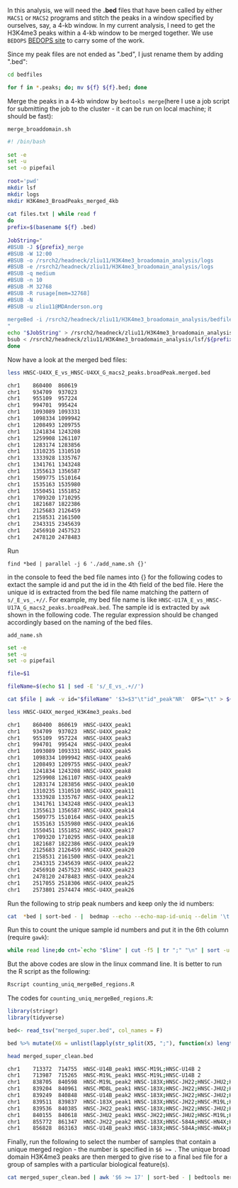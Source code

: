 In this analysis, we will need the **.bed** files that have been called by either `MACS1` or `MACS2` programs and stitch the peaks in a window specified by ourselves, say, a 4-kb window. In my current analysis, I need to get the H3K4me3 peaks within a 4-kb window to be merged together. We use `BEDOPS` [BEDOPS site](http://bedops.readthedocs.io/en/latest/index.html) to carry some of the work.  

Since my peak files are not ended as ".bed", I just rename them by adding ".bed":

```sh
cd bedfiles

for f in *.peaks; do; mv ${f} ${f}.bed; done
``` 

Merge the peaks in a 4-kb window by `bedtools merge`(here I use a job script for submitting the job to the cluster - it can be run on local machine; it should be fast):  

`merge_broaddomain.sh`

```sh
#! /bin/bash
 
set -e 
set -u
set -o pipefail
 
root='pwd'
mkdir lsf
mkdir logs
mkdir H3K4me3_BroadPeaks_merged_4kb
 
cat files.txt | while read f
do
prefix=$(basename ${f} .bed)
 
JobString="
#BSUB -J ${prefix}_merge
#BSUB -W 12:00
#BSUB -o /rsrch2/headneck/zliu11/H3K4me3_broadomain_analysis/logs     
#BSUB -e /rsrch2/headneck/zliu11/H3K4me3_broadomain_analysis/logs
#BSUB -q medium
#BSUB -n 10
#BSUB -M 32768 
#BSUB -R rusage[mem=32768]
#BSUB -N
#BSUB -u zliu11@MDAnderson.org
 
mergeBed -i /rsrch2/headneck/zliu11/H3K4me3_broadomain_analysis/bedfiles/${f} -d 4000 > /rsrch2/headneck/zliu11/H3K4me3_broadomain_analysis/H3K4me3_BroadPeaks_merged_4kb/${prefix}.merged.bed
"
echo "$JobString" > /rsrch2/headneck/zliu11/H3K4me3_broadomain_analysis/lsf/${prefix}_mergebed.lsf
bsub < /rsrch2/headneck/zliu11/H3K4me3_broadomain_analysis/lsf/${prefix}_mergebed.lsf
done
```
Now have a look at the merged bed files:

```sh
less HNSC-U4XX_E_vs_HNSC-U4XX_G_macs2_peaks.broadPeak.merged.bed 

chr1    860400  860619
chr1    934709  937023
chr1    955109  957224
chr1    994701  995424
chr1    1093089 1093331
chr1    1098334 1099942
chr1    1208493 1209755
chr1    1241834 1243208
chr1    1259908 1261107
chr1    1283174 1283856
chr1    1310235 1310510
chr1    1333928 1335767
chr1    1341761 1343248
chr1    1355613 1356587
chr1    1509775 1510164
chr1    1535163 1535980
chr1    1550451 1551852
chr1    1709320 1710295
chr1    1821687 1822386
chr1    2125683 2126459
chr1    2158531 2161500
chr1    2343315 2345639
chr1    2456910 2457523
chr1    2478120 2478483
```

Run  

`find *bed | parallel -j 6 './add_name.sh {}' `  

in the console to feed the bed file names into {} for the following codes to extact the sample id and put the id in the 4th field of the bed file. Here the unique id is extracted from the bed file name matching the pattern of `s/_E_vs_.+//`. For example, my bed file name is like `HNSC-U17A_E_vs_HNSC-U17A_G_macs2_peaks.broadPeak.bed`. The sample id is extracted by `awk` shown in the following code. The regular expression should be changed accordingly based on the naming of the bed files.

`add_name.sh`

```sh
set -e
set -u
set -o pipefail

file=$1

fileName=$(echo $1 | sed -E 's/_E_vs_.+//')

cat $file | awk -v id="$fileName" '$3=$3"\t"id"_peak"NR'  OFS="\t" > ${fileName}_merged_H3K4me3_peaks.bed
```

```sh
less HNSC-U4XX_merged_H3K4me3_peaks.bed

chr1    860400  860619  HNSC-U4XX_peak1
chr1    934709  937023  HNSC-U4XX_peak2
chr1    955109  957224  HNSC-U4XX_peak3
chr1    994701  995424  HNSC-U4XX_peak4
chr1    1093089 1093331 HNSC-U4XX_peak5
chr1    1098334 1099942 HNSC-U4XX_peak6
chr1    1208493 1209755 HNSC-U4XX_peak7
chr1    1241834 1243208 HNSC-U4XX_peak8
chr1    1259908 1261107 HNSC-U4XX_peak9
chr1    1283174 1283856 HNSC-U4XX_peak10
chr1    1310235 1310510 HNSC-U4XX_peak11
chr1    1333928 1335767 HNSC-U4XX_peak12
chr1    1341761 1343248 HNSC-U4XX_peak13
chr1    1355613 1356587 HNSC-U4XX_peak14
chr1    1509775 1510164 HNSC-U4XX_peak15
chr1    1535163 1535980 HNSC-U4XX_peak16
chr1    1550451 1551852 HNSC-U4XX_peak17
chr1    1709320 1710295 HNSC-U4XX_peak18
chr1    1821687 1822386 HNSC-U4XX_peak19
chr1    2125683 2126459 HNSC-U4XX_peak20
chr1    2158531 2161500 HNSC-U4XX_peak21
chr1    2343315 2345639 HNSC-U4XX_peak22
chr1    2456910 2457523 HNSC-U4XX_peak23
chr1    2478120 2478483 HNSC-U4XX_peak24
chr1    2517055 2518306 HNSC-U4XX_peak25
chr1    2573801 2574474 HNSC-U4XX_peak26
```

Run the following to strip peak numbers and keep only the id numbers:

```sh
cat  *bed | sort-bed - |  bedmap --echo --echo-map-id-uniq --delim '\t' -  | gawk -v OFS="\t" '{a=gensub(/_peak[0-9]+/, "", "g",  $5); $5=a; print}' > merged_super.bed
```

Run this to count the unique sample id numbers and put it in the 6th column (require `gawk`):

```sh
while read line;do cnt=`echo "$line" | cut -f5 | tr ";" "\n" | sort -u | wc -l`;echo -e "$line\t$cnt";done < merged_super.bed > merged_super_clean.bed
```
But the above codes are slow in the linux command line. It is better to run the R script as the following:

```sh
Rscript counting_uniq_mergeBed_regions.R
```
The codes for `counting_uniq_mergeBed_regions.R`:

```r
library(stringr)
library(tidyverse)

bed<- read_tsv("merged_super.bed", col_names = F)

bed %>% mutate(X6 = unlist(lapply(str_split(X5, ";"), function(x) length(unique(x))))) %>% write.table("merged_super_clean.bed", quote =F, sep = "\t", row.names =F, col.names =F)
```

```sh
head merged_super_clean.bed

chr1	713372	714755	HNSC-U14B_peak1	HNSC-M19L;HNSC-U14B	2
chr1	713987	715265	HNSC-M19L_peak1	HNSC-M19L;HNSC-U14B	2
chr1	838705	840598	HNSC-M19L_peak2	HNSC-183X;HNSC-JH22;HNSC-JHU2;HNSC-M19L;HNSC-MD8L;HNSC-U14B	6
chr1	839204	840961	HNSC-MD8L_peak1	HNSC-183X;HNSC-JH22;HNSC-JHU2;HNSC-M19L;HNSC-MD8L;HNSC-U14B	6
chr1	839249	840848	HNSC-U14B_peak2	HNSC-183X;HNSC-JH22;HNSC-JHU2;HNSC-M19L;HNSC-MD8L;HNSC-U14B	6
chr1	839511	839837	HNSC-183X_peak1	HNSC-183X;HNSC-JH22;HNSC-M19L;HNSC-MD8L;HNSC-U14B	5
chr1	839536	840385	HNSC-JH22_peak1	HNSC-183X;HNSC-JH22;HNSC-JHU2;HNSC-M19L;HNSC-MD8L;HNSC-U14B	6
chr1	840155	840618	HNSC-JHU2_peak1	HNSC-JH22;HNSC-JHU2;HNSC-M19L;HNSC-MD8L;HNSC-U14B	5
chr1	855772	861347	HNSC-JH22_peak2	HNSC-183X;HNSC-584A;HNSC-HN4X;HNSC-JH22;HNSC-JHU2;HNSC-M19L;HNSC-MD8L;HNSC-U14A;HNSC-U14B;HNSC-U19X;HNSC-U4XX	11
chr1	856828	863163	HNSC-U14B_peak3	HNSC-183X;HNSC-584A;HNSC-HN4X;HNSC-JH22;HNSC-JHU2;HNSC-M19L;HNSC-MD8L;HNSC-U14A;HNSC-U14B;HNSC-U19X;HNSC-U4XX	11
```

Finally, run the following to select the number of samples that contain a unique merged region - the number is specified in `$6 >= `. The unique broad domain H3K4me3 peaks are then merged to give rise to a final `bed` file for a group of samples with a particular biological feature(s).

```sh
cat merged_super_clean.bed | awk '$6 >= 17' | sort-bed - | bedtools merge -i - > high_p53_H3K4me3_broad.bed
```